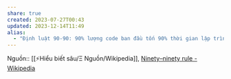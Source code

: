 ```yaml
---
share: true
created: 2023-07-27T00:43
updated: 2023-12-14T11:49
alias:
  - "Định luật 90-90: 90% lượng code ban đầu tốn 90% thời gian lập trình. 10% lượng code còn lại tốn thêm 90% thời gian lập trình"
---
```

Nguồn:: [[⚡Hiểu biết sâu/Ξ Nguồn/Wikipedia]], [Ninety–ninety rule - Wikipedia](https://en.wikipedia.org/wiki/Ninety–ninety_rule)
